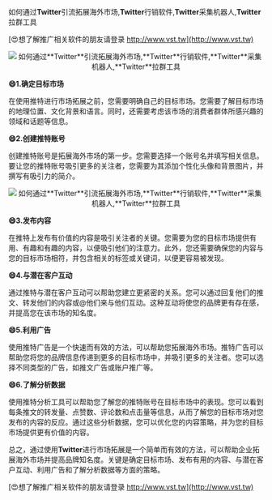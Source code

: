 如何通过**Twitter**引流拓展海外市场,**Twitter**行销软件,**Twitter**采集机器人,**Twitter**拉群工具

[😍想了解推广相关软件的朋友请登录 http://www.vst.tw](http://www.vst.tw)

 <center><img src="https://vst.tw/MP4/tuiguang/png/2.png" alt="如何通过**Twitter**引流拓展海外市场,**Twitter**行销软件,**Twitter**采集机器人,**Twitter**拉群工具"></center>

**😄1.确定目标市场**

在使用推特进行市场拓展之前，您需要明确自己的目标市场。您需要了解目标市场的地理位置、文化背景和语言。同时，还需要考虑该市场的消费者群体所感兴趣的领域和话题等信息。

**😄2.创建推特账号**

创建推特账号是拓展海外市场的第一步。您需要选择一个账号名并填写相关信息。要让您的推特账号吸引更多的关注者，您需要为其添加个性化头像和背景图片，并撰写有吸引力的简介。

 <center><img src="https://vst.tw/MP4/tuiguang/png/1.png" alt="如何通过**Twitter**引流拓展海外市场,**Twitter**行销软件,**Twitter**采集机器人,**Twitter**拉群工具"></center>

**😄3.发布内容**

在推特上发布有价值的内容是吸引关注者的关键。您需要为您的目标市场提供有用、有趣和有趣的内容，以便吸引他们的注意力。此外，您还需要确保您的内容与您的目标市场相符，并包含相关的标签或关键词，以便更容易被发现。

**😄4.与潜在客户互动**

通过推特与潜在客户互动可以帮助您建立更紧密的关系。您可以通过回复他们的推文、转发他们的内容或@他们来与他们互动。这种互动将使您的品牌更有存在感，并提高您在该市场的知名度。

**😄5.利用广告**

使用推特广告是一个快速而有效的方法，可以帮助您拓展海外市场。推特广告可以帮助您将您的品牌信息传递到更多的目标市场中，并吸引更多的关注者。您可以选择不同类型的广告，如推文广告或账户推广等。

**😄6.了解分析数据**

使用推特分析工具可以帮助您了解您的推特账号在目标市场中的表现。您可以看到每条推文的转发量、点赞数、评论数和点击量等信息，从而了解您的目标市场对您发布的内容的反应。通过这些分析数据，您可以优化您的内容策略，并为您的目标市场提供更有价值的内容。

总之，通过使用**Twitter**进行市场拓展是一个简单而有效的方法，可以帮助企业拓展海外市场并提高品牌知名度。关键是确定目标市场、发布有用的内容、与潜在客户互动、利用广告和了解分析数据等方面的策略。

[😍想了解推广相关软件的朋友请登录 http://www.vst.tw](http://www.vst.tw)



